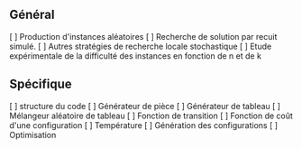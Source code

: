 ## Général
[ ] Production d'instances aléatoires
[ ] Recherche de solution par recuit simulé.
[ ] Autres stratégies de recherche locale stochastique
[ ] Etude expérimentale de la difficulté des instances en fonction de n et de k

## Spécifique

[ ] structure du code
[ ] Générateur de pièce
[ ] Générateur de tableau
[ ] Mélangeur aléatoire de tableau
[ ] Fonction de transition
    [ ] Fonction de coût d'une configuration
    [ ] Température
[ ] Génération des configurations
[ ] Optimisation
